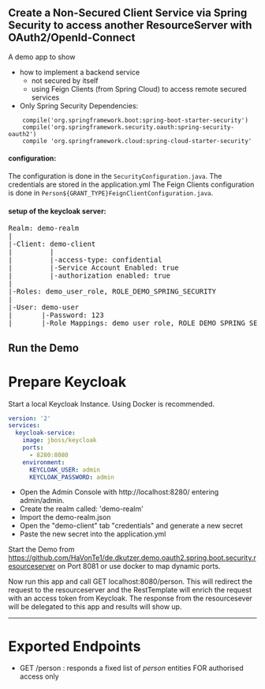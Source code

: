 Create a Non-Secured Client Service via Spring Security to access another ResourceServer with OAuth2/OpenId-Connect
---

A demo app to show 
- how to implement a backend service 
  - not secured by itself
  - using Feign Clients (from Spring Cloud) to access remote secured services 
- Only Spring Security Dependencies:

```
	compile('org.springframework.boot:spring-boot-starter-security')
	compile('org.springframework.security.oauth:spring-security-oauth2')
	compile 'org.springframework.cloud:spring-cloud-starter-security'
```

#### configuration:
The configuration is done in the `SecurityConfiguration.java`. The credentials are stored in the application.yml
The Feign Clients configuration is done in `Person${GRANT_TYPE}FeignClientConfiguration.java`.

#### setup of the keycloak server:
<pre>
Realm: demo-realm
|
|-Client: demo-client
|         | 
|         |-access-type: confidential
|         |-Service Account Enabled: true
|         |-authorization enabled: true
|
|-Roles: demo_user_role, ROLE_DEMO_SPRING_SECURITY
|
|-User: demo-user
|       |-Password: 123
|       |-Role Mappings: demo_user_role, ROLE_DEMO_SPRING_SECURITY
</pre>


## Run the Demo

# Prepare Keycloak
Start a local Keycloak Instance. Using Docker is recommended.
```yaml
version: '2'
services:
  keycloak-service:
    image: jboss/keycloak
    ports:
      - 8280:8080
    environment:
      KEYCLOAK_USER: admin
      KEYCLOAK_PASSWORD: admin

```
- Open the Admin Console with http://localhost:8280/ entering admin/admin.
- Create the realm called: 'demo-realm'
- Import the demo-realm.json
- Open the "demo-client" tab "credentials" and generate a new secret
- Paste the new secret into the application.yml

Start the Demo from https://github.com/HaVonTe1/de.dkutzer.demo.oauth2.spring.boot.security.resourceserver
on Port 8081 or use docker to map dynamic ports.

Now run this app and call GET localhost:8080/person. This will redirect the request to the resourceserver and 
the RestTemplate will enrich the request with an access token from Keycloak. The response from the resourcesever 
will be delegated to this app and results will show up.


---
# Exported Endpoints

- GET /person : responds a fixed list of *person* entities FOR authorised access only

